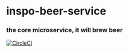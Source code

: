 # inspo-beer-service
### the core microservice, it will brew beer

[![CircleCI](https://circleci.com/gh/himadrica/inspo-beer-service/tree/main.svg?style=svg)](https://circleci.com/gh/himadrica/inspo-beer-service/tree/main)